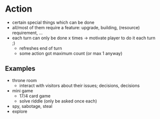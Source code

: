 
# Action

* certain special things which can be done
* all/most of them require a feature: upgrade, building, (resource) requirement, ...
* each turn can only be done x times -> motivate player to do it each turn ;)
    - refreshes end of turn
    - some action got maximum count (or max 1 anyway)

## Examples

* throne room
    - interact with visitors about their issues; decisions, decisions
* mini game
    - 17/4 card game
    - solve riddle (only be asked once each)
* spy, sabotage, steal
* explore

